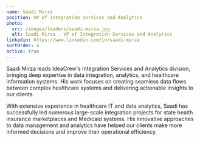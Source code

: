 ```yaml
---
name: Saadi Mirza
position: VP of Integration Services and Analytics
photo:
  src: /images/leaders/saadi-mirza.jpg
  alt: Saadi Mirza - VP of Integration Services and Analytics
linkedin: https://www.linkedin.com/in/saadi-mirza
sortOrder: 4
active: true
---
```


Saadi Mirza leads IdeaCrew's Integration Services and Analytics division, bringing deep expertise in data integration, analytics, and healthcare information systems. His work focuses on creating seamless data flows between complex healthcare systems and delivering actionable insights to our clients.

With extensive experience in healthcare IT and data analytics, Saadi has successfully led numerous large-scale integration projects for state health insurance marketplaces and Medicaid systems. His innovative approaches to data management and analytics have helped our clients make more informed decisions and improve their operational efficiency.
